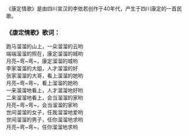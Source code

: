 

《康定情歌》是由四川宣汉的李依若创作于40年代，产生于四川康定的一首民歌。

### 《康定情歌》歌词：

跑马溜溜的山上，一朵溜溜的云哟  
端端溜溜的照在，康定溜溜的城哟  
月亮~弯~弯~，康定溜溜的城哟  
李家溜溜的大姐，人才溜溜的好  
张家溜溜的大哥，看上溜溜的她哟  
月亮~弯~弯~，看上溜溜的她哟  
一来溜溜地看上，人才溜溜地好哟  
二来溜溜地看上，会当溜溜的家哟  
月亮~弯~弯~，会当溜溜的家哟  
世间溜溜的女子，任我溜溜地爱哟  
世间溜溜的男子，任你溜溜地求哟  
月亮~弯~弯~，任你溜溜地求哟

